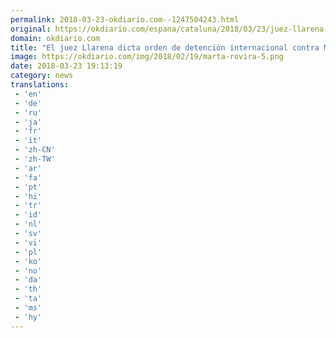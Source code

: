 ```yaml
---
permalink: 2018-03-23-okdiario.com--1247504243.html
original: https://okdiario.com/espana/cataluna/2018/03/23/juez-llarena-dicta-orden-detencion-internacional-contra-marta-rovira-2014631
domain: okdiario.com
title: "El juez Llarena dicta orden de detención internacional contra Marta Rovira"
image: https://okdiario.com/img/2018/02/19/marta-rovira-5.png
date: 2018-03-23 19:13:19
category: news
translations: 
 - 'en'
 - 'de'
 - 'ru'
 - 'ja'
 - 'fr'
 - 'it'
 - 'zh-CN'
 - 'zh-TW'
 - 'ar'
 - 'fa'
 - 'pt'
 - 'hi'
 - 'tr'
 - 'id'
 - 'nl'
 - 'sv'
 - 'vi'
 - 'pl'
 - 'ko'
 - 'no'
 - 'da'
 - 'th'
 - 'ta'
 - 'ms'
 - 'hy'
---
```


